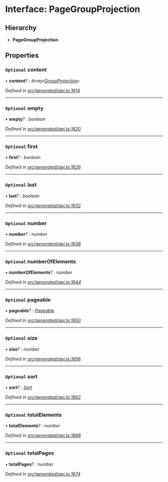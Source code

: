 # Interface: PageGroupProjection

## Hierarchy

* **PageGroupProjection**

## Properties

### `Optional` content

• **content**? : *Array‹[GroupProjection](groupprojection.md)›*

*Defined in [src/generated/api.ts:1614](https://github.com/mailslurp/mailslurp-client-ts-js/blob/4ca018b/src/generated/api.ts#L1614)*

___

### `Optional` empty

• **empty**? : *boolean*

*Defined in [src/generated/api.ts:1620](https://github.com/mailslurp/mailslurp-client-ts-js/blob/4ca018b/src/generated/api.ts#L1620)*

___

### `Optional` first

• **first**? : *boolean*

*Defined in [src/generated/api.ts:1626](https://github.com/mailslurp/mailslurp-client-ts-js/blob/4ca018b/src/generated/api.ts#L1626)*

___

### `Optional` last

• **last**? : *boolean*

*Defined in [src/generated/api.ts:1632](https://github.com/mailslurp/mailslurp-client-ts-js/blob/4ca018b/src/generated/api.ts#L1632)*

___

### `Optional` number

• **number**? : *number*

*Defined in [src/generated/api.ts:1638](https://github.com/mailslurp/mailslurp-client-ts-js/blob/4ca018b/src/generated/api.ts#L1638)*

___

### `Optional` numberOfElements

• **numberOfElements**? : *number*

*Defined in [src/generated/api.ts:1644](https://github.com/mailslurp/mailslurp-client-ts-js/blob/4ca018b/src/generated/api.ts#L1644)*

___

### `Optional` pageable

• **pageable**? : *[Pageable](pageable.md)*

*Defined in [src/generated/api.ts:1650](https://github.com/mailslurp/mailslurp-client-ts-js/blob/4ca018b/src/generated/api.ts#L1650)*

___

### `Optional` size

• **size**? : *number*

*Defined in [src/generated/api.ts:1656](https://github.com/mailslurp/mailslurp-client-ts-js/blob/4ca018b/src/generated/api.ts#L1656)*

___

### `Optional` sort

• **sort**? : *[Sort](sort.md)*

*Defined in [src/generated/api.ts:1662](https://github.com/mailslurp/mailslurp-client-ts-js/blob/4ca018b/src/generated/api.ts#L1662)*

___

### `Optional` totalElements

• **totalElements**? : *number*

*Defined in [src/generated/api.ts:1668](https://github.com/mailslurp/mailslurp-client-ts-js/blob/4ca018b/src/generated/api.ts#L1668)*

___

### `Optional` totalPages

• **totalPages**? : *number*

*Defined in [src/generated/api.ts:1674](https://github.com/mailslurp/mailslurp-client-ts-js/blob/4ca018b/src/generated/api.ts#L1674)*
